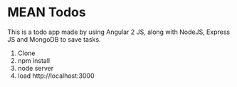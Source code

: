 # MEAN Todos

This is a todo app made by using Angular 2 JS, 
along with NodeJS, Express JS and MongoDB to save tasks.

1. Clone
2. npm install
3. node server
4. load http://localhost:3000
